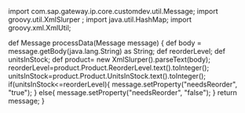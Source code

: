 import com.sap.gateway.ip.core.customdev.util.Message;
import groovy.util.XmlSlurper ;
import java.util.HashMap;
import groovy.xml.XmlUtil;

def Message processData(Message message) {
       def body = message.getBody(java.lang.String) as String;
       def reorderLevel;
       def unitsInStock;
       def product= new XmlSlurper().parseText(body);
       reorderLevel=product.Product.ReorderLevel.text().toInteger();
       unitsInStock=product.Product.UnitsInStock.text().toInteger();
       if(unitsInStock<=reorderLevel){
          message.setProperty("needsReorder", "true");
       }
       else{
           message.setProperty("needsReorder", "false");
       }
       return message;
}
